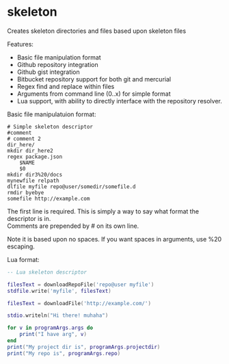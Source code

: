 skeleton
========

Creates skeleton directories and files based upon skeleton files

Features:
* Basic file manipulation format
* Github repository integration
* Github gist integration
* Bitbucket repository support for both git and mercurial
* Regex find and replace within files
* Arguments from command line ($0..$x) for simple format
* Lua support, with ability to directly interface with the repository resolver.

Basic file manipulatuion format:

```
# Simple skeleton descriptor
#comment
# comment 2
dir_here/
mkdir dir_here2
regex package.json
    $NAME
    $0
mkdir dir3%20/docs
mynewfile relpath
dlfile myfile repo@user/somedir/somefile.d
rmdir byebye
somefile http://example.com
```
The first line is required. This is simply a way to say what format the descriptor is in.<br/>
Comments are prepended by # on its own line.

Note it is based upon no spaces. If you want spaces in arguments, use %20 escaping.

Lua format:

```lua
-- Lua skeleton descriptor

filesText = downloadRepoFile('repo@user myfile')
stdfile.write('myfile', filesText)

filesText = downloadFile('http://example.com/')

stdio.writeln("Hi there! muhaha")

for v in programArgs.args do
    print("I have arg", v)
end
print("My project dir is", programArgs.projectdir)
print("My repo is", programArgs.repo)
```

